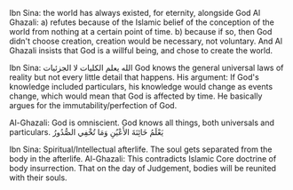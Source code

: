 Ibn Sina: the world has always existed, for eternity, alongside God 
Al Ghazali: 
a) refutes because of the Islamic belief of the conception of the world from nothing at a certain point of time.
b) because if so, then God didn't choose creation, creation would be necessary, not voluntary. And Al Ghazali insists that God is a willful being, and chose to create the world.





Ibn Sina: الله يعلم الكليات لا الجزئيات
God knows the general universal laws of reality but not every little detail that happens.
His argument: If God's knowledge included particulars, his knowledge would change as events change, which would mean that God is affected by time. He basically argues for the immutability/perfection of God.

Al-Ghazali:
God is omniscient. God knows all things, both universals and particulars.
يَعْلَمُ خَائِنَةَ الأَعْيُنِ وَمَا تُخْفِي الصُّدُورُ



Ibn Sina:
Spiritual/Intellectual afterlife. The soul gets separated from the body in the afterlife.
Al-Ghazali:
This contradicts Islamic Core doctrine of body insurrection. That on the day of Judgement, bodies will be reunited with their souls.